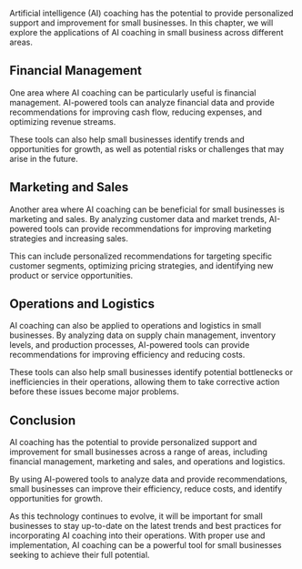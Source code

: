 
Artificial intelligence (AI) coaching has the potential to provide personalized support and improvement for small businesses. In this chapter, we will explore the applications of AI coaching in small business across different areas.

Financial Management
--------------------

One area where AI coaching can be particularly useful is financial management. AI-powered tools can analyze financial data and provide recommendations for improving cash flow, reducing expenses, and optimizing revenue streams.

These tools can also help small businesses identify trends and opportunities for growth, as well as potential risks or challenges that may arise in the future.

Marketing and Sales
-------------------

Another area where AI coaching can be beneficial for small businesses is marketing and sales. By analyzing customer data and market trends, AI-powered tools can provide recommendations for improving marketing strategies and increasing sales.

This can include personalized recommendations for targeting specific customer segments, optimizing pricing strategies, and identifying new product or service opportunities.

Operations and Logistics
------------------------

AI coaching can also be applied to operations and logistics in small businesses. By analyzing data on supply chain management, inventory levels, and production processes, AI-powered tools can provide recommendations for improving efficiency and reducing costs.

These tools can also help small businesses identify potential bottlenecks or inefficiencies in their operations, allowing them to take corrective action before these issues become major problems.

Conclusion
----------

AI coaching has the potential to provide personalized support and improvement for small businesses across a range of areas, including financial management, marketing and sales, and operations and logistics.

By using AI-powered tools to analyze data and provide recommendations, small businesses can improve their efficiency, reduce costs, and identify opportunities for growth.

As this technology continues to evolve, it will be important for small businesses to stay up-to-date on the latest trends and best practices for incorporating AI coaching into their operations. With proper use and implementation, AI coaching can be a powerful tool for small businesses seeking to achieve their full potential.
